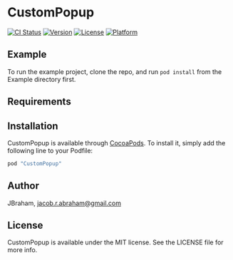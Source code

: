 # CustomPopup

[![CI Status](http://img.shields.io/travis/JBraham/CustomPopup.svg?style=flat)](https://travis-ci.org/JBraham/CustomPopup)
[![Version](https://img.shields.io/cocoapods/v/CustomPopup.svg?style=flat)](http://cocoapods.org/pods/CustomPopup)
[![License](https://img.shields.io/cocoapods/l/CustomPopup.svg?style=flat)](http://cocoapods.org/pods/CustomPopup)
[![Platform](https://img.shields.io/cocoapods/p/CustomPopup.svg?style=flat)](http://cocoapods.org/pods/CustomPopup)

## Example

To run the example project, clone the repo, and run `pod install` from the Example directory first.

## Requirements

## Installation

CustomPopup is available through [CocoaPods](http://cocoapods.org). To install
it, simply add the following line to your Podfile:

```ruby
pod "CustomPopup"
```

## Author

JBraham, jacob.r.abraham@gmail.com

## License

CustomPopup is available under the MIT license. See the LICENSE file for more info.
